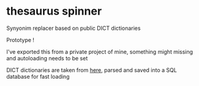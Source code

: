 # thesaurus spinner
Synyonim replacer based on public DICT dictionaries

Prototype !

I've exported this from a private project of mine, something might missing and autoloading needs to be set

DICT dictionaries are taken from [here](https://sourceforge.net/projects/lyxwininstaller/files/thesaurus), parsed and saved into a SQL database for fast loading
